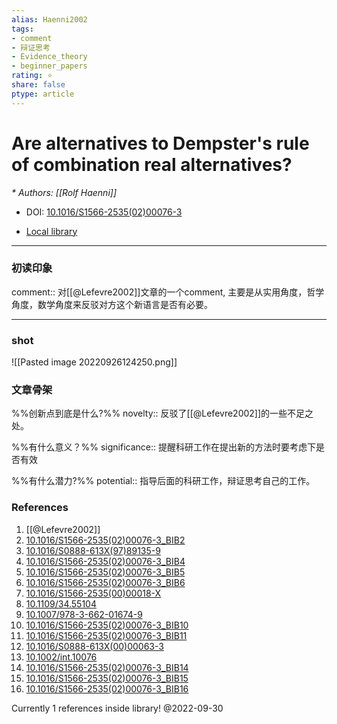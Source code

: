 ```yaml
---
alias: Haenni2002
tags: 
- comment
- 辩证思考
- Evidence_theory
- beginner_papers
rating: ⭐
share: false
ptype: article
---
```


# Are alternatives to Dempster's rule of combination real alternatives?
<cite>* Authors: [[Rolf Haenni]]</cite>

* DOI: [10.1016/S1566-2535(02)00076-3](https://doi.org/10.1016/S1566-2535(02)00076-3)

* [Local library](zotero://select/items/1_PPLYWLXZ)

***

### 初读印象

comment:: 对[[@Lefevre2002]]文章的一个comment, 主要是从实用角度，哲学角度，数学角度来反驳对方这个新语言是否有必要。 
***
### shot
![[Pasted image 20220926124250.png]]
### 文章骨架
%%创新点到底是什么?%%
novelty:: 反驳了[[@Lefevre2002]]的一些不足之处。

%%有什么意义？%%
significance:: 提醒科研工作在提出新的方法时要考虑下是否有效

%%有什么潜力?%% 
potential:: 指导后面的科研工作，辩证思考自己的工作。


### References

1. [[@Lefevre2002]]
2. [10.1016/S1566-2535(02)00076-3_BIB2](https://doi.org/10.1016/S1566-2535(02)00076-3_BIB2)
3. [10.1016/S0888-613X(97)89135-9](https://doi.org/10.1016/S0888-613X(97)89135-9)
4. [10.1016/S1566-2535(02)00076-3_BIB4](https://doi.org/10.1016/S1566-2535(02)00076-3_BIB4)
5. [10.1016/S1566-2535(02)00076-3_BIB5](https://doi.org/10.1016/S1566-2535(02)00076-3_BIB5)
6. [10.1016/S1566-2535(02)00076-3_BIB6](https://doi.org/10.1016/S1566-2535(02)00076-3_BIB6)
7. [10.1016/S1566-2535(00)00018-X](https://doi.org/10.1016/S1566-2535(00)00018-X)
8. [10.1109/34.55104](https://doi.org/10.1109/34.55104)
9. [10.1007/978-3-662-01674-9](https://doi.org/10.1007/978-3-662-01674-9)
10. [10.1016/S1566-2535(02)00076-3_BIB10](https://doi.org/10.1016/S1566-2535(02)00076-3_BIB10)
11. [10.1016/S1566-2535(02)00076-3_BIB11](https://doi.org/10.1016/S1566-2535(02)00076-3_BIB11)
12. [10.1016/S0888-613X(00)00063-3](https://doi.org/10.1016/S0888-613X(00)00063-3)
13. [10.1002/int.10076](https://doi.org/10.1002/int.10076)
14. [10.1016/S1566-2535(02)00076-3_BIB14](https://doi.org/10.1016/S1566-2535(02)00076-3_BIB14)
15. [10.1016/S1566-2535(02)00076-3_BIB15](https://doi.org/10.1016/S1566-2535(02)00076-3_BIB15)
16. [10.1016/S1566-2535(02)00076-3_BIB16](https://doi.org/10.1016/S1566-2535(02)00076-3_BIB16)

 Currently 1 references inside library! @2022-09-30
 
